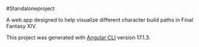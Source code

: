 #Standaloneproject

A web app designed to help visualize different character build paths in Final Fantasy XIV.

This project was generated with [Angular CLI](https://github.com/angular/angular-cli) version 17.1.3.
